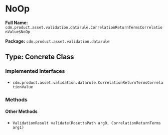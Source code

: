 # NoOp

**Full Name:** `cdm.product.asset.validation.datarule.CorrelationReturnTermsCorrelationValue$NoOp`

**Package:** `cdm.product.asset.validation.datarule`

## Type: Concrete Class

### Implemented Interfaces

- `cdm.product.asset.validation.datarule.CorrelationReturnTermsCorrelationValue`

### Methods

#### Other Methods

- `ValidationResult validate(RosettaPath arg0, CorrelationReturnTerms arg1)`

